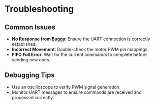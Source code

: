 # Troubleshooting

## Common Issues
- **No Response from Buggy**: Ensure the UART connection is correctly established.
- **Incorrect Movement**: Double-check the motor PWM pin mappings.
- **FIFO Full Error**: Wait for the current commands to complete before sending new ones.

## Debugging Tips
- Use an oscilloscope to verify PWM signal generation.
- Monitor UART messages to ensure commands are received and processed correctly.
